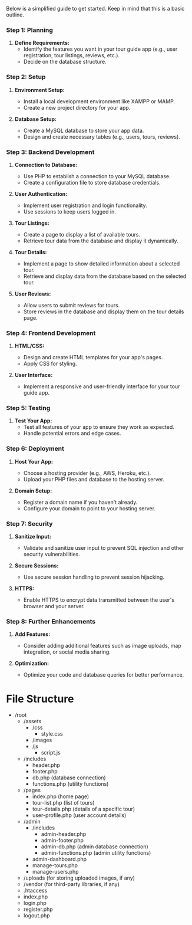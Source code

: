  Below is a simplified guide to get started. Keep in mind that this is a basic outline.
### Step 1: Planning

1. **Define Requirements:**
   - Identify the features you want in your tour guide app (e.g., user registration, tour listings, reviews, etc.).
   - Decide on the database structure.

### Step 2: Setup

1. **Environment Setup:**
   - Install a local development environment like XAMPP or MAMP.
   - Create a new project directory for your app.

2. **Database Setup:**
   - Create a MySQL database to store your app data.
   - Design and create necessary tables (e.g., users, tours, reviews).

### Step 3: Backend Development

1. **Connection to Database:**
   - Use PHP to establish a connection to your MySQL database.
   - Create a configuration file to store database credentials.

2. **User Authentication:**
   - Implement user registration and login functionality.
   - Use sessions to keep users logged in.

3. **Tour Listings:**
   - Create a page to display a list of available tours.
   - Retrieve tour data from the database and display it dynamically.

4. **Tour Details:**
   - Implement a page to show detailed information about a selected tour.
   - Retrieve and display data from the database based on the selected tour.

5. **User Reviews:**
   - Allow users to submit reviews for tours.
   - Store reviews in the database and display them on the tour details page.

### Step 4: Frontend Development

1. **HTML/CSS:**
   - Design and create HTML templates for your app's pages.
   - Apply CSS for styling.

2. **User Interface:**
   - Implement a responsive and user-friendly interface for your tour guide app.

### Step 5: Testing

1. **Test Your App:**
   - Test all features of your app to ensure they work as expected.
   - Handle potential errors and edge cases.

### Step 6: Deployment

1. **Host Your App:**
   - Choose a hosting provider (e.g., AWS, Heroku, etc.).
   - Upload your PHP files and database to the hosting server.

2. **Domain Setup:**
   - Register a domain name if you haven't already.
   - Configure your domain to point to your hosting server.

### Step 7: Security

1. **Sanitize Input:**
   - Validate and sanitize user input to prevent SQL injection and other security vulnerabilities.

2. **Secure Sessions:**
   - Use secure session handling to prevent session hijacking.

3. **HTTPS:**
   - Enable HTTPS to encrypt data transmitted between the user's browser and your server.

### Step 8: Further Enhancements

1. **Add Features:**
   - Consider adding additional features such as image uploads, map integration, or social media sharing.

2. **Optimization:**
   - Optimize your code and database queries for better performance.


# File Structure

- /root
  - /assets
    - /css
      - style.css
    - /images
    - /js
      - script.js
  - /includes
    - header.php
    - footer.php
    - db.php (database connection)
    - functions.php (utility functions)
  - /pages
    - index.php (home page)
    - tour-list.php (list of tours)
    - tour-details.php (details of a specific tour)
    - user-profile.php (user account details)
  - /admin
    - /includes
      - admin-header.php
      - admin-footer.php
      - admin-db.php (admin database connection)
      - admin-functions.php (admin utility functions)
    - admin-dashboard.php
    - manage-tours.php
    - manage-users.php
  - /uploads (for storing uploaded images, if any)
  - /vendor (for third-party libraries, if any)
  - .htaccess
  - index.php
  - login.php
  - register.php
  - logout.php
